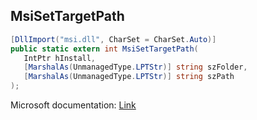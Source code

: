 ## MsiSetTargetPath

```csharp
[DllImport("msi.dll", CharSet = CharSet.Auto)]
public static extern int MsiSetTargetPath(
   IntPtr hInstall,
   [MarshalAs(UnmanagedType.LPTStr)] string szFolder,
   [MarshalAs(UnmanagedType.LPTStr)] string szPath
);
```

Microsoft documentation: [Link](https://learn.microsoft.com/en-us/windows/win32/api/msiquery/nf-msiquery-msisettargetpatha)
